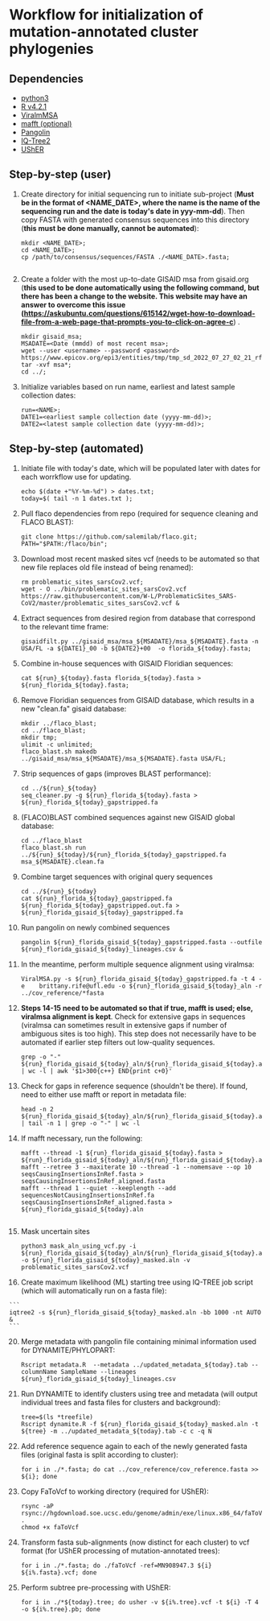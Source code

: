 # Workflow for initialization of mutation-annotated cluster phylogenies

## Dependencies
* [python3](https://www.python.org)
* [R v4.2.1](https://cloud.r-project.org/)
* [ViralmMSA](https://github.com/niemasd/ViralMSA)
* [mafft (optional)](https://mafft.cbrc.jp/alignment/software/)
* [Pangolin](https://cov-lineages.org/resources/pangolin/installation.html)
* [IQ-Tree2](https://apolo-docs.readthedocs.io/en/latest/software/applications/iqtree/2.1.2/index.html)
* [UShER](https://usher-wiki.readthedocs.io/en/latest/Installation.html)

## Step-by-step (user)


1. Create directory for initial sequencing run to initiate sub-project (**Must be in the format of <NAME_DATE>, where the name is the name of the sequencing run and the date is today's date in yyy-mm-dd**). Then copy FASTA with generated consensus sequences into this directory (**this must be done manually, cannot be automated**):
	
	```	
	mkdir <NAME_DATE>;
	cd <NAME_DATE>;
	cp /path/to/consensus/sequences/FASTA ./<NAME_DATE>.fasta;
	 
	```
	
2. Create a folder with the most up-to-date GISAID msa from gisaid.org (**this used to be done automatically using the following command, but there has been a change to the website. This website may have an answer to overcome this issue (https://askubuntu.com/questions/615142/wget-how-to-download-file-from-a-web-page-that-prompts-you-to-click-on-agree-c**) .

	```
	mkdir gisaid_msa;
	MSADATE=<Date (mmdd) of most recent msa>;
	wget --user <username> --password <password> https://www.epicov.org/epi3/entities/tmp/tmp_sd_2022_07_27_02_21_rfmbn1_2rih773b9433/msa_${MSADATE}.tar.xz;
	tar -xvf msa*;
	cd ../;
	```

3. Initialize variables based on run name, earliest and latest sample collection dates:

	```
	run=<NAME>;
	DATE1=<earliest sample collection date (yyyy-mm-dd)>;
	DATE2=<latest sample collection date (yyyy-mm-dd)>;
	```
	

## Step-by-step (automated)
	
1. Initiate file with today's date, which will be populated later with dates for each worrkflow use for updating.

	```
	echo $(date +"%Y-%m-%d") > dates.txt;
	today=$( tail -n 1 dates.txt );
	```


2. Pull flaco dependencies from repo (required for sequence cleaning and FLACO BLAST):

	```
	git clone https://github.com/salemilab/flaco.git;
	PATH="$PATH:/flaco/bin";
	```
	
3. Download most recent masked sites vcf (needs to be automated so that new file replaces old file instead of being renamed):

	```
	rm problematic_sites_sarsCov2.vcf;
	wget - O ../bin/problematic_sites_sarsCov2.vcf https://raw.githubusercontent.com/W-L/ProblematicSites_SARS-CoV2/master/problematic_sites_sarsCov2.vcf &
	```


4. Extract sequences from desired region from database that correspond to the relevant time frame:

	```
	gisaidfilt.py ../gisaid_msa/msa_${MSADATE}/msa_${MSADATE}.fasta -n USA/FL -a ${DATE1}_00 -b ${DATE2}+00  -o florida_${today}.fasta;
	```

5. Combine in-house sequences with GISAID Floridian sequences:
	
	```
	cat ${run}_${today}.fasta florida_${today}.fasta > ${run}_florida_${today}.fasta;
	```

6. Remove Floridian sequences from GISAID database, which results in a new "clean.fa" gisaid database:	
 
	```
	mkdir ../flaco_blast;
	cd ../flaco_blast;
	mkdir tmp;
	ulimit -c unlimited;
	flaco_blast.sh makedb ../gisaid_msa/msa_${MSADATE}/msa_${MSADATE}.fasta USA/FL;
	```
	
7. Strip sequences of gaps (improves BLAST performance):

	```
	cd ../${run}_${today}
	seq_cleaner.py -g ${run}_florida_${today}.fasta > ${run}_florida_${today}_gapstripped.fa
	```

10. (FLACO)BLAST combined sequences against new GISAID global database:
	
	```
	cd ../flaco_blast
	flaco_blast.sh run ../${run}_${today}/${run}_florida_${today}_gapstripped.fa msa_${MSADATE}.clean.fa
	```

11. Combine target sequences with original query sequences
	
	```
	cd ../${run}_${today}
	cat ${run}_florida_${today}_gapstripped.fa ${run}_florida_${today}_gapstripped.out.fa > ${run}_florida_gisaid_${today}_gapstripped.fa
	```
	
12. Run pangolin on newly combined sequences
	
	```
	pangolin ${run}_florida_gisaid_${today}_gapstripped.fasta --outfile ${run}_florida_gisaid_${today}_lineages.csv &	
	```
	
13. In the meantime, perform multiple sequence alignment using viralmsa:

	```
	ViralMSA.py -s ${run}_florida_gisaid_${today}_gapstripped.fa -t 4 -e 	brittany.rife@ufl.edu -o ${run}_florida_gisaid_${today}_aln -r ../cov_reference/*fasta
	```
	

14. **Steps 14-15 need to be automated so that if true, mafft is used; else, viralmsa alignment is kept**. Check for extensive gaps in sequences (viralmsa can sometimes result in extensive gaps if number of ambiguous sites is too high). This step does not necessarily have to be automated if earlier step filters out low-quality sequences.
	
	```
	grep -o "-" ${run}_florida_gisaid_${today}_aln/${run}_florida_gisaid_${today}.aln | wc -l | awk '$1>300{c++} END{print c+0}'
	```

15. Check for gaps in reference sequence (shouldn't be there). If found, need to either use mafft or report in metadata file:
	
	```
	head -n 2 ${run}_florida_gisaid_${today}_aln/${run}_florida_gisaid_${today}.aln | tail -n 1 | grep -o "-" | wc -l
	```
	
16. If mafft necessary, run the following:
	
	```
	mafft --thread -1 ${run}_florida_gisaid_${today}.fasta > ${run}_florida_gisaid_${today}_aln/${run}_florida_gisaid_${today}.aln	mafft --retree 3 --maxiterate 10 --thread -1 --nomemsave --op 10 seqsCausingInsertionsInRef.fasta > seqsCausingInsertionsInRef_aligned.fasta
	mafft --thread 1 --quiet --keeplength --add sequencesNotCausingInsertionsInRef.fa seqsCausingInsertionsInRef_aligned.fasta > ${run}_florida_gisaid_${today}.aln
	```

	```

17. Mask uncertain sites

	```
	python3 mask_aln_using_vcf.py -i ${run}_florida_gisaid_${today}_aln/${run}_florida_gisaid_${today}.aln -o ${run}_florida_gisaid_${today}_masked.aln -v problematic_sites_sarsCov2.vcf
	```
		
19.  Create maximum likelihood (ML) starting tree using IQ-TREE job script (which will automatically run on a fasta file):
	
	```
	iqtree2 -s ${run}_florida_gisaid_${today}_masked.aln -bb 1000 -nt AUTO &
	```
	
	
20. Merge metadata with pangolin file containing minimal information used for DYNAMITE/PHYLOPART:
	
	```
	Rscript metadata.R  --metadata ../updated_metadata_${today}.tab --columnName SampleName --lineages  ${run}_florida_gisaid_${today}_lineages.csv
	```

21. Run DYNAMITE to identify clusters using tree and metadata (will output individual trees and fasta files for clusters and background):
	
	```
	tree=$(ls *treefile)
	Rscript dynamite.R -f ${run}_florida_gisaid_${today}_masked.aln -t ${tree} -m ../updated_metadata_${today}.tab -c c -q N 
	```
	
22. Add reference sequence again to each of the newly generated fasta files (original fasta is split according to cluster):
	
	```
	for i in ./*.fasta; do cat ../cov_reference/cov_reference.fasta >> ${i}; done
	```
	
23. Copy FaToVcf to working directory (required for UShER):
		
	```
	rsync -aP rsync://hgdownload.soe.ucsc.edu/genome/admin/exe/linux.x86_64/faToVcf .
	chmod +x faToVcf
	```
				
24. Transform fasta sub-alignments (now distinct for each cluster) to vcf format (for UShER processing of mutation-annotated trees):
	
	```
	for i in ./*.fasta; do ./faToVcf -ref=MN908947.3 ${i} ${i%.fasta}.vcf; done
	```
	
25. Perform subtree pre-processing with UShER: 
	
	```
	for i in ./*${today}.tree; do usher -v ${i%.tree}.vcf -t ${i} -T 4 -o ${i%.tree}.pb; done
	```

